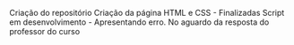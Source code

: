 Criação do repositório
Criação da página HTML e CSS - Finalizadas
Script em desenvolvimento - Apresentando erro. No aguardo da resposta do professor do curso